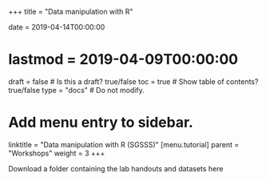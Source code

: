 +++
title = "Data manipulation with R"

date = 2019-04-14T00:00:00
# lastmod = 2019-04-09T00:00:00

draft = false  # Is this a draft? true/false
toc = true  # Show table of contents? true/false
type = "docs"  # Do not modify.

# Add menu entry to sidebar.
linktitle = "Data manipulation with R (SGSSS)"
[menu.tutorial]
  parent = "Workshops"
  weight = 3
+++

Download a folder containing the lab handouts and datasets here

